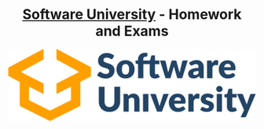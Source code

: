 <h1 align="center"><a href="https://softuni.bg/">Software University</a> - Homework and Exams</h1>
<img src="https://raw.githubusercontent.com/kcenow/softuni/main/preview.png">
